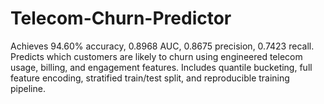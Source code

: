 # Telecom-Churn-Predictor
 Achieves 94.60% accuracy, 0.8968 AUC, 0.8675 precision, 0.7423 recall. Predicts which customers are likely to churn using engineered telecom usage, billing, and engagement features. Includes quantile bucketing, full feature encoding, stratified train/test split, and reproducible training pipeline.
